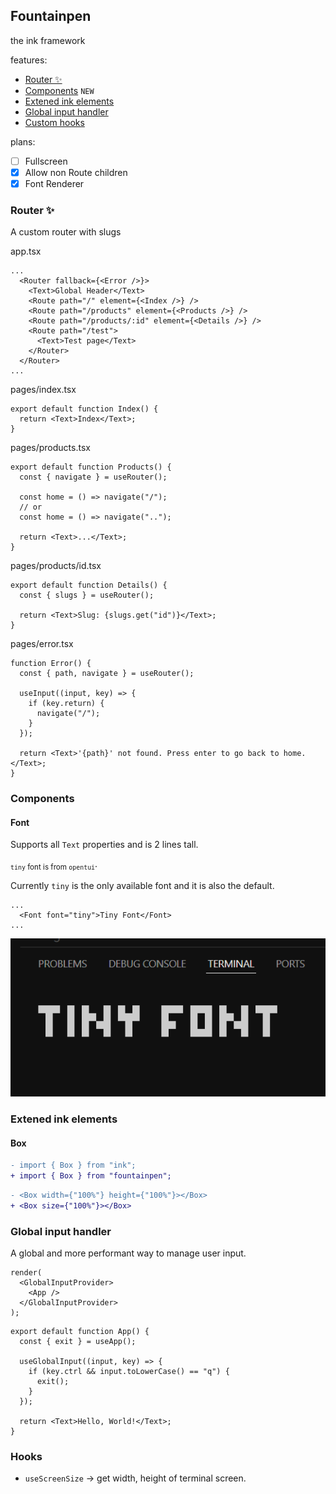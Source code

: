 ## Fountainpen

the ink framework

features:

- [Router ✨](#router-)
- [Components](#components) `NEW`
- [Extened ink elements](#extened-ink-elements)
- [Global input handler](#global-input-handler)
- [Custom hooks](#hooks)

plans:

- [ ] Fullscreen
- [x] Allow non Route children
- [x] Font Renderer

### Router ✨

A custom router with slugs

app.tsx

```tsx
...
  <Router fallback={<Error />}>
    <Text>Global Header</Text>
    <Route path="/" element={<Index />} />
    <Route path="/products" element={<Products />} />
    <Route path="/products/:id" element={<Details />} />
    <Route path="/test">
      <Text>Test page</Text>
    </Router>
  </Router>
...
```

pages/index.tsx

```tsx
export default function Index() {
  return <Text>Index</Text>;
}
```

pages/products.tsx

```tsx
export default function Products() {
  const { navigate } = useRouter();

  const home = () => navigate("/");
  // or
  const home = () => navigate("..");

  return <Text>...</Text>;
}
```

pages/products/id.tsx

```tsx
export default function Details() {
  const { slugs } = useRouter();

  return <Text>Slug: {slugs.get("id")}</Text>;
}
```

pages/error.tsx

```tsx
function Error() {
  const { path, navigate } = useRouter();

  useInput((input, key) => {
    if (key.return) {
      navigate("/");
    }
  });

  return <Text>'{path}' not found. Press enter to go back to home.</Text>;
}
```

### Components

#### Font

Supports all `Text` properties and is 2 lines tall.

<sub>`tiny` font is from `opentui`</sub>.

Currently `tiny` is the only available font and it is also the default.


```tsx
...
  <Font font="tiny">Tiny Font</Font>
...
```

![tiny font](assets/tiny_font.png)

### Extened ink elements

#### Box

```diff
- import { Box } from "ink";
+ import { Box } from "fountainpen";
```

```diff
- <Box width={"100%"} height={"100%"}></Box>
+ <Box size={"100%"}></Box>
```

### Global input handler

A global and more performant way to manage user input.

```tsx
render(
  <GlobalInputProvider>
    <App />
  </GlobalInputProvider>
);
```

```tsx
export default function App() {
  const { exit } = useApp();

  useGlobalInput((input, key) => {
    if (key.ctrl && input.toLowerCase() == "q") {
      exit();
    }
  });

  return <Text>Hello, World!</Text>;
}
```

### Hooks

- `useScreenSize` -> get width, height of terminal screen.
